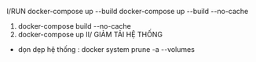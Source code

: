 I/RUN 
docker-compose up --build
docker-compose up --build --no-cache

1. docker-compose build --no-cache
2. docker-compose up
II/ GIẢM TẢI HỆ THỐNG
- dọn dẹp hệ thống : docker system prune -a --volumes
